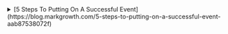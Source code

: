 <details><summary> [5 Steps To Putting On A Successful Event](https://blog.markgrowth.com/5-steps-to-putting-on-a-successful-event-aab87538072f) </summary>

* <details><summary>Research</summary>
	
  * Define your goals and objectives
  * Outline what your event will entail, and check it is feasible
  * Determine your audience
  * Create a timeline
  * Develop a budget
  
</details>

</details>
